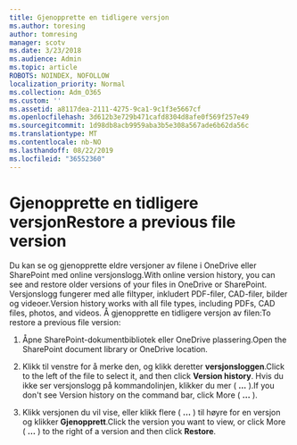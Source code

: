 ```yaml
---
title: Gjenopprette en tidligere versjon
ms.author: toresing
author: tomresing
manager: scotv
ms.date: 3/23/2018
ms.audience: Admin
ms.topic: article
ROBOTS: NOINDEX, NOFOLLOW
localization_priority: Normal
ms.collection: Adm_O365
ms.custom: ''
ms.assetid: a8117dea-2111-4275-9ca1-9c1f3e5667cf
ms.openlocfilehash: 3d612b3e729b471cafd8304d8afe0f569f257e49
ms.sourcegitcommit: 1d98db8acb9959aba3b5e308a567ade6b62da56c
ms.translationtype: MT
ms.contentlocale: nb-NO
ms.lasthandoff: 08/22/2019
ms.locfileid: "36552360"
---
```

# <a name="restore-a-previous-file-version"></a><span data-ttu-id="2f606-102">Gjenopprette en tidligere versjon</span><span class="sxs-lookup"><span data-stu-id="2f606-102">Restore a previous file version</span></span>

<span data-ttu-id="2f606-103">Du kan se og gjenopprette eldre versjoner av filene i OneDrive eller SharePoint med online versjonslogg.</span><span class="sxs-lookup"><span data-stu-id="2f606-103">With online version history, you can see and restore older versions of your files in OneDrive or SharePoint.</span></span> <span data-ttu-id="2f606-104">Versjonslogg fungerer med alle filtyper, inkludert PDF-filer, CAD-filer, bilder og videoer.</span><span class="sxs-lookup"><span data-stu-id="2f606-104">Version history works with all file types, including PDFs, CAD files, photos, and videos.</span></span> <span data-ttu-id="2f606-105">Å gjenopprette en tidligere versjon av filen:</span><span class="sxs-lookup"><span data-stu-id="2f606-105">To restore a previous file version:</span></span>
  
1. <span data-ttu-id="2f606-106">Åpne SharePoint-dokumentbibliotek eller OneDrive plassering.</span><span class="sxs-lookup"><span data-stu-id="2f606-106">Open the SharePoint document library or OneDrive location.</span></span>
    
2. <span data-ttu-id="2f606-107">Klikk til venstre for å merke den, og klikk deretter **versjonsloggen**.</span><span class="sxs-lookup"><span data-stu-id="2f606-107">Click to the left of the file to select it, and then click **Version history**.</span></span> <span data-ttu-id="2f606-108">Hvis du ikke ser versjonslogg på kommandolinjen, klikker du mer ( **...** ).</span><span class="sxs-lookup"><span data-stu-id="2f606-108">If you don't see Version history on the command bar, click More ( **...** ).</span></span> 
    
3. <span data-ttu-id="2f606-109">Klikk versjonen du vil vise, eller klikk flere ( **...** ) til høyre for en versjon og klikker **Gjenopprett**.</span><span class="sxs-lookup"><span data-stu-id="2f606-109">Click the version you want to view, or click More ( **...** ) to the right of a version and then click **Restore**.</span></span>
    

